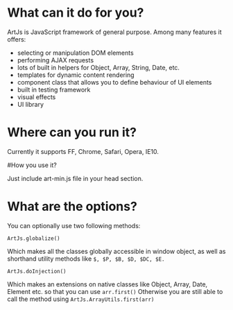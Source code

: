 # What can it do for you?
ArtJs is JavaScript framework of general purpose. Among many features it offers:

* selecting or manipulation DOM elements
* performing AJAX requests
* lots of built in helpers for Object, Array, String, Date, etc.
* templates for dynamic content rendering
* component class that allows you to define behaviour of UI elements
* built in testing framework
* visual effects
* UI library

# Where can you run it?

Currently it supports FF, Chrome, Safari, Opera, IE10.

#How you use it?

Just include art-min.js file in your head section.

# What are the options?

You can optionally use two following methods:
```
ArtJs.globalize()
```

Which makes all the classes globally accessible in window object, as well as shorthand utility methods like `$, $P, $B, $D, $DC, $E.`
  
```
ArtJs.doInjection()
```

Which makes an extensions on native classes like Object, Array, Date, Element etc. so that you can use `arr.first()`
Otherwise you are still able to call the method using `ArtJs.ArrayUtils.first(arr)`
